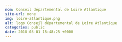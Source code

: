 ```yaml
---
nom: Conseil départemental de Loire Atlantique
site-url: none
img: loire-atlantique.png
alt: logo Conseil départemental de Loire Atlantique
categories: public
date: 2018-03-01 15:48:25 +0000
---
```

